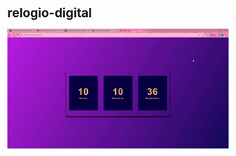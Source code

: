 # relogio-digital

<img src="https://github.com/Thais-DN/relogio-digital/blob/main/tela.gif" alt="VideoTela">
